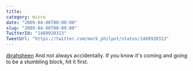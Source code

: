 ```yaml
---
title: 
category: micro
date: "2009-04-06T00:00:00"
slug: "2009-04-06T00:00:00"
TwitterId: "1460920313"
TweetUrl: "https://twitter.com/mark_philpot/status/1460920313"
---
```


[@rahsheen](https://twitter.com/rahsheen) And not always accidentally. If you
know it's coming and going to be a stumbling block, hit it first.
